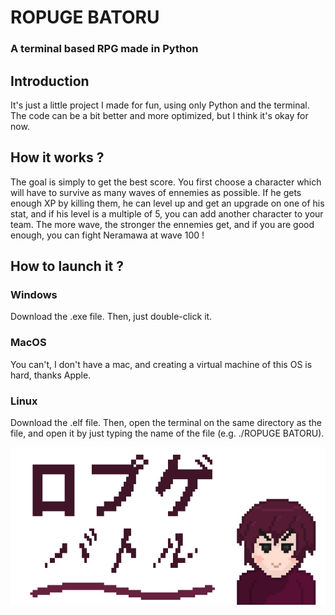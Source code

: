 # ROPUGE BATORU
### A terminal based RPG made in Python

## Introduction
It's just a little project I made for fun, using only Python and the terminal. The code can be a bit better and more optimized, but I think it's okay for now.

## How it works ?
The goal is simply to get the best score. You first choose a character which will have to survive as many waves of ennemies as possible. If he gets enough XP by killing them, he can level up and get an upgrade on one of his stat, and if his level is a multiple of 5, you can add another character to your team. The more wave, the stronger the ennemies get, and if you are good enough, you can fight Neramawa at wave 100 !

## How to launch it ? 
### Windows
Download the .exe file. Then, just double-click it.
### MacOS
You can't, I don't have a mac, and creating a virtual machine of this OS is hard, thanks Apple.
### Linux
Download the .elf file. Then, open the terminal on the same directory as the file, and open it by just typing the name of the file (e.g. ./ROPUGE BATORU).

![ROPUGE BATORU's logo](./ext_res/logo.png)
